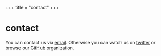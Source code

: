 +++
title = "contact"
+++

# contact

You can contact us via [email](mailto:alex@distributedgallery.com). Otherwise you can watch us on [twitter](https://twitter.com/distribgallery) or browse our [GitHub](https://github.com/distributedgallery) organization.
